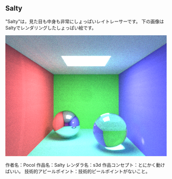 Salty
------

"Salty"は，見た目も中身も非常にしょっぱいレイトレーサーです。
下の画像はSaltyでレンダリングしたしょっぱい絵です。

![しょぱい絵](/result.bmp)

作者名：Pocol
作品名：Salty
レンダラ名：s3d
作品コンセプト：とにかく動けばいい。
技術的アピールポイント：技術的ピールポイントがないこと。
